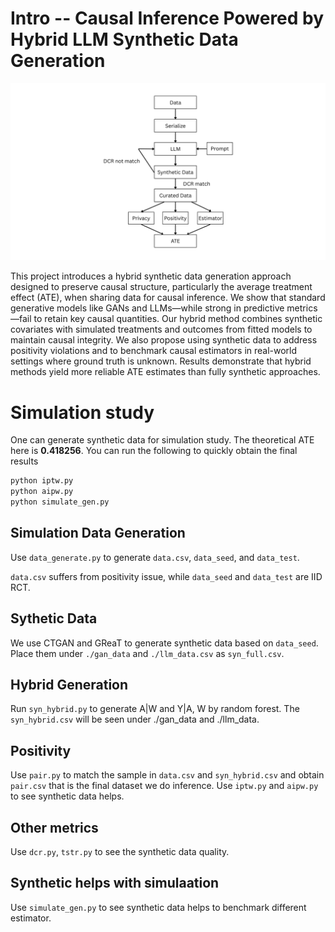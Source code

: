 # Intro -- Causal Inference Powered by Hybrid LLM Synthetic Data Generation

![CausaLLM](./llm_data_flowchart.png)

This project introduces a hybrid synthetic data generation approach designed to preserve causal structure, particularly the average treatment effect (ATE), when sharing data for causal inference. We show that standard generative models like GANs and LLMs—while strong in predictive metrics—fail to retain key causal quantities. Our hybrid method combines synthetic covariates with simulated treatments and outcomes from fitted models to maintain causal integrity. We also propose using synthetic data to address positivity violations and to benchmark causal estimators in real-world settings where ground truth is unknown. Results demonstrate that hybrid methods yield more reliable ATE estimates than fully synthetic approaches.


# Simulation study

One can generate synthetic data for simulation study. The theoretical ATE here is **0.418256**. You can run the following to quickly obtain the final results

```bash
python iptw.py
python aipw.py
python simulate_gen.py
```

## Simulation Data Generation

Use `data_generate.py` to generate `data.csv`, `data_seed`, and `data_test`.

`data.csv` suffers from positivity issue, while `data_seed` and `data_test` are IID RCT.


## Sythetic Data

We use CTGAN and GReaT to generate synthetic data based on `data_seed`. Place them under `./gan_data` and `./llm_data.csv` as `syn_full.csv`. 


## Hybrid Generation

Run `syn_hybrid.py` to generate A|W and Y|A, W by random forest. The `syn_hybrid.csv` will be seen under ./gan_data and ./llm_data. 


## Positivity
Use `pair.py` to match the sample in `data.csv` and `syn_hybrid.csv` and obtain `pair.csv` that is the final dataset we do inference. Use `iptw.py` and `aipw.py` to see synthetic data helps.


## Other metrics
Use `dcr.py`, `tstr.py` to see the synthetic data quality.


## Synthetic helps with simulaation
Use `simulate_gen.py` to see synthetic data helps to benchmark different estimator.
